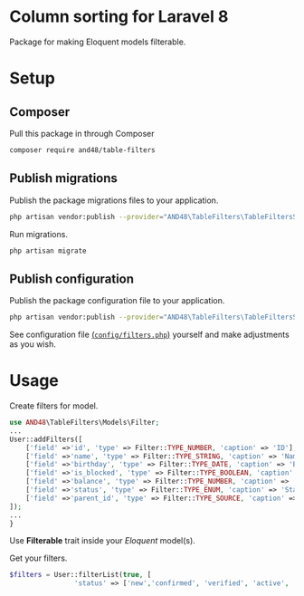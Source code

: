 # Column sorting for Laravel 8

Package for  making Eloquent models filterable.

# Setup

## Composer

Pull this package in through Composer

```sh
composer require and48/table-filters
```
## Publish migrations

Publish the package migrations files to your application.

```sh
php artisan vendor:publish --provider="AND48\TableFilters\TableFiltersServiceProvider" --tag="migrations"
```

Run migrations.

```sh
php artisan migrate
```

## Publish configuration

Publish the package configuration file to your application.

```sh
php artisan vendor:publish --provider="AND48\TableFilters\TableFiltersServiceProvider" --tag="config"
```

See configuration file [(`config/filters.php`)](https://github.com/AND48/table-filters/blob/master/config/config.php) yourself and make adjustments as you wish.

# Usage

Create filters for model.

```php
use AND48\TableFilters\Models\Filter;
...
User::addFilters([
    ['field' =>'id', 'type' => Filter::TYPE_NUMBER, 'caption' => 'ID'],
    ['field' =>'name', 'type' => Filter::TYPE_STRING, 'caption' => 'Name'],
    ['field' =>'birthday', 'type' => Filter::TYPE_DATE, 'caption' => 'Birthday'],
    ['field' =>'is_blocked', 'type' => Filter::TYPE_BOOLEAN, 'caption' => 'Is blocked'],
    ['field' =>'balance', 'type' => Filter::TYPE_NUMBER, 'caption' => 'Balance'],
    ['field' =>'status', 'type' => Filter::TYPE_ENUM, 'caption' => 'Status'],
    ['field' =>'parent_id', 'type' => Filter::TYPE_SOURCE, 'caption' => 'Parent user'],
]);
...
}
```
Use **Filterable** trait inside your *Eloquent* model(s).

Get your filters.
```php
$filters = User::filterList(true, [
                'status' => ['new','confirmed', 'verified', 'active', 'suspended']]
```